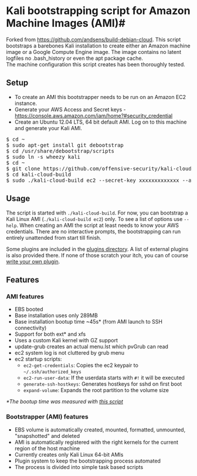 # Kali bootstrapping script for Amazon Machine Images (AMI)#

Forked from https://github.com/andsens/build-debian-cloud. This script bootstraps a barebones Kali installation to create either
an Amazon machine image or a Google Compute Engine image.
The image contains no latent logfiles no .bash\_history or even the apt package cache.  
The machine configuration this script creates has been thoroughly tested.

## Setup ##

* To create an AMI this bootstrapper needs to be run on an Amazon EC2 instance.
* Generate your AWS Access and Secret keys - https://console.aws.amazon.com/iam/home?#security_credential
* Create an Ubuntu 12.04 LTS, 64 bit default AMI. Log on to this machine and generate your Kali AMI.
<pre>
$ cd ~
$ sudo apt-get install git debootstrap
$ cd /usr/share/debootstrap/scripts
$ sudo ln -s wheezy kali
$ cd ~
$ git clone https://github.com/offensive-security/kali-cloud-build.git 
$ cd kali-cloud-build
$ sudo ./kali-cloud-build ec2 --secret-key xxxxxxxxxxxxx --access-key xxxxxxxxxxxxx
</pre>


## Usage ##

The script is started with ``./kali-cloud-build``.
For now, you can bootstrap a Kali Linux AMI (``./kali-cloud-build ec2``) only.
To see a list of options use ``--help``.
When creating an AMI the script at least needs to know your AWS credentials.
There are no interactive prompts, the bootstrapping can run entirely unattended
from start till finish.

Some plugins are included in the [plugins directory](https://github.com/offensive-security/build-kali-cloud/tree/master/plugins).
A list of external plugins is also provided there. If none of those scratch
your itch, you can of course [write your own plugin](https://github.com/offensive-security/build-kali-cloud/blob/master/plugins/HOWTO.md).

## Features ##

### AMI features ###

* EBS booted
* Base installation uses only 289MB
* Base installation bootup time ~45s* (from AMI launch to SSH connectivity)
* Support for both ext* and xfs
* Uses a custom Kali kernel with GZ support
* update-grub creates an actual menu.lst which pvGrub can read
* ec2 system log is not cluttered by grub menu
* ec2 startup scripts:
  * `ec2-get-credentials`: Copies the ec2 keypair to `~/.ssh/authorized_keys`
  * `ec2-run-user-data`: If the userdata starts with `#!` it will be executed
  * `generate-ssh-hostkeys`: Generates hostkeys for sshd on first boot
  * `expand-volume`: Expands the root partition to the volume size

*\*The bootup time was measured with [this script](https://gist.github.com/3813743)*

### Bootstrapper (AMI) features ###

* EBS volume is automatically created, mounted, formatted, unmounted, "snapshotted" and deleted
* AMI is automatically registered with the right kernels for the current region of the host machine
* Currently creates only Kali Linux 64-bit AMIs
* Plugin system to keep the bootstrapping process automated
* The process is divided into simple task based scripts
